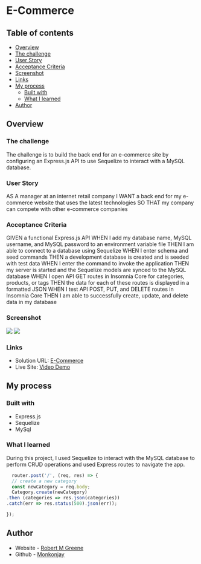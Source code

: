 # E-Commerce

## Table of contents

- [Overview](#overview)
 - [The challenge](#the-challenge)
  - [User Story](#user-story)
  - [Acceptance Criteria](#acceptance-criteria)
  - [Screenshot](#screenshot)
  - [Links](#links)
- [My process](#my-process)
  - [Built with](#built-with)
  - [What I learned](#what-i-learned)
- [Author](#author)


## Overview

### The challenge
The challenge is to build the back end for an e-commerce site by configuring an Express.js API to use Sequelize to interact with a MySQL database.


### User Story

AS A manager at an internet retail company
I WANT a back end for my e-commerce website that uses the latest technologies
SO THAT my company can compete with other e-commerce companies

### Acceptance Criteria

GIVEN a functional Express.js API
WHEN I add my database name, MySQL username, and MySQL password to an environment variable file
THEN I am able to connect to a database using Sequelize
WHEN I enter schema and seed commands
THEN a development database is created and is seeded with test data
WHEN I enter the command to invoke the application
THEN my server is started and the Sequelize models are synced to the MySQL database
WHEN I open API GET routes in Insomnia Core for categories, products, or tags
THEN the data for each of these routes is displayed in a formatted JSON
WHEN I test API POST, PUT, and DELETE routes in Insomnia Core
THEN I am able to successfully create, update, and delete data in my database

### Screenshot

![](./assets/images/screenshot1.png)
![](./assets/images/screenshot2.png)

### Links

- Solution URL: [E-Commerce](https://github.com/Monkonjay/E-Commerce)
- Live Site: [Video Demo]()

## My process

### Built with

- Express.js
- Sequelize
- MySql


### What I learned

During this project, I used Sequelize to interact with the MySQL database to perform CRUD operations and used Express routes to navigate the app. 


```Javascript Express.js, Sequelize
  router.post('/', (req, res) => {
  // create a new category
  const newCategory = req.body;
  Category.create(newCategory)
.then (categories => res.json(categories)) 
.catch(err => res.status(500).json(err));

});
```


## Author

- Website - [Robert M Greene]( https://monkonjay.github.io/Portfolio/)
- Github - [Monkonjay](https://github.com/Monkonjay)